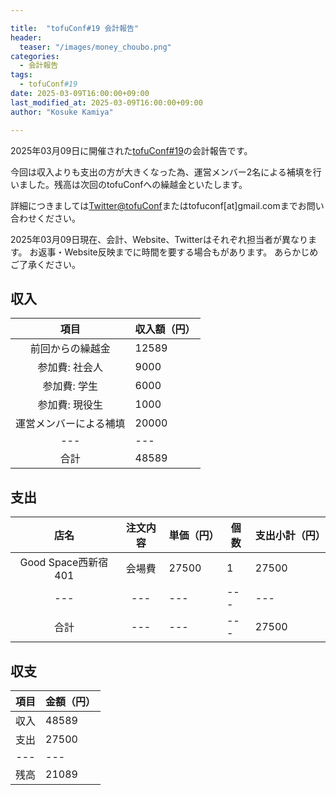 ```yaml
---

title:  "tofuConf#19 会計報告"
header:
  teaser: "/images/money_choubo.png"
categories:
  - 会計報告
tags:
  - tofuConf#19
date: 2025-03-09T16:00:00+09:00
last_modified_at: 2025-03-09T16:00:00+09:00
author: "Kosuke Kamiya"

---
```


2025年03月09日に開催された[tofuConf#19](/2024-12-22/19th-tofuconf-general.html)の会計報告です。

今回は収入よりも支出の方が大きくなった為、運営メンバー2名による補填を行いました。残高は次回のtofuConfへの繰越金といたします。

詳細につきましては[Twitter@tofuConf](https://twitter.com/tofuconf)またはtofuconf[at]gmail.comまでお問い合わせください。

2025年03月09日現在、会計、Website、Twitterはそれぞれ担当者が異なります。
お返事・Website反映までに時間を要する場合もがあります。
あらかじめご了承ください。

## 収入

|	項目	|	収入額（円）	|
|:---:|---|
| 前回からの繰越金 | 12589 |
| 参加費: 社会人 | 9000 |
| 参加費: 学生 | 6000 |
| 参加費: 現役生 | 1000 |
| 運営メンバーによる補填 | 20000 |
|---|---|
| 合計 | 48589 |

## 支出

|	店名	|	注文内容	|	単価（円）	|	個数	|	支出小計（円）	|
|:---:|:---:|---|---|---|
| Good Space西新宿401 | 会場費 | 27500 | 1 | 27500 |
|---|---|---|---|---|
| 合計 |---|---|---| 27500 |


## 収支

| 項目 | 金額（円） |
|:---:|---|
| 収入 | 48589 |
| 支出 | 27500 |
|---|---|
| 残高 | 21089 |

<style type="text/css">
<!--
table {
  width:auto;
  margin-left:auto;
  margin-right:auto;
}
-->
</style>
